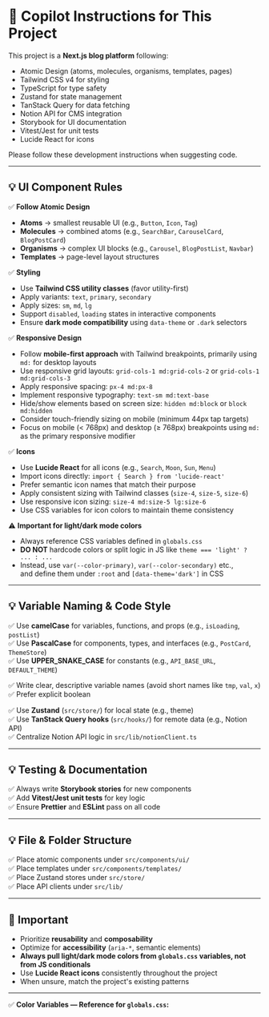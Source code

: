 # 🚀 Copilot Instructions for This Project

This project is a **Next.js blog platform** following:
- Atomic Design (atoms, molecules, organisms, templates, pages)
- Tailwind CSS v4 for styling
- TypeScript for type safety
- Zustand for state management
- TanStack Query for data fetching
- Notion API for CMS integration
- Storybook for UI documentation
- Vitest/Jest for unit tests
- Lucide React for icons

Please follow these development instructions when suggesting code.

---

## 💡 UI Component Rules

✅ **Follow Atomic Design**  
- **Atoms** → smallest reusable UI (e.g., `Button`, `Icon`, `Tag`)  
- **Molecules** → combined atoms (e.g., `SearchBar`, `CarouselCard`, `BlogPostCard`)  
- **Organisms** → complex UI blocks (e.g., `Carousel`, `BlogPostList`, `Navbar`)  
- **Templates** → page-level layout structures

✅ **Styling**
- Use **Tailwind CSS utility classes** (favor utility-first)  
- Apply variants: `text`, `primary`, `secondary` 
- Apply sizes: `sm`, `md`, `lg`  
- Support `disabled`, `loading` states in interactive components  
- Ensure **dark mode compatibility** using `data-theme` or `.dark` selectors

✅ **Responsive Design**
- Follow **mobile-first approach** with Tailwind breakpoints, primarily using `md:` for desktop layouts
- Use responsive grid layouts: `grid-cols-1 md:grid-cols-2` or `grid-cols-1 md:grid-cols-3`
- Apply responsive spacing: `px-4 md:px-8`
- Implement responsive typography: `text-sm md:text-base`
- Hide/show elements based on screen size: `hidden md:block` or `block md:hidden`
- Consider touch-friendly sizing on mobile (minimum 44px tap targets)
- Focus on mobile (< 768px) and desktop (≥ 768px) breakpoints using `md:` as the primary responsive modifier

✅ **Icons**
- Use **Lucide React** for all icons (e.g., `Search`, `Moon`, `Sun`, `Menu`)
- Import icons directly: `import { Search } from 'lucide-react'`
- Prefer semantic icon names that match their purpose
- Apply consistent sizing with Tailwind classes (`size-4`, `size-5`, `size-6`)
- Use responsive icon sizing: `size-4 md:size-5 lg:size-6`
- Use CSS variables for icon colors to maintain theme consistency

⚠ **Important for light/dark mode colors**
- Always reference CSS variables defined in `globals.css`  
- **DO NOT** hardcode colors or split logic in JS like `theme === 'light' ? ... : ...`  
- Instead, use `var(--color-primary)`, `var(--color-secondary)` etc.,  
  and define them under `:root` and `[data-theme='dark']` in CSS

---

## 💡 Variable Naming & Code Style

✅ Use **camelCase** for variables, functions, and props (e.g., `isLoading`, `postList`)  
✅ Use **PascalCase** for components, types, and interfaces (e.g., `PostCard`, `ThemeStore`)  
✅ Use **UPPER_SNAKE_CASE** for constants (e.g., `API_BASE_URL`, `DEFAULT_THEME`)

✅ Write clear, descriptive variable names (avoid short names like `tmp`, `val`, `x`)  
✅ Prefer explicit boolean

✅ Use **Zustand** (`src/store/`) for local state (e.g., theme)  
✅ Use **TanStack Query hooks** (`src/hooks/`) for remote data (e.g., Notion API)  
✅ Centralize Notion API logic in `src/lib/notionClient.ts`

---

## 💡 Testing & Documentation

✅ Always write **Storybook stories** for new components  
✅ Add **Vitest/Jest unit tests** for key logic  
✅ Ensure **Prettier** and **ESLint** pass on all code

---

## 💡 File & Folder Structure

✅ Place atomic components under `src/components/ui/`  
✅ Place templates under `src/components/templates/`  
✅ Place Zustand stores under `src/store/`  
✅ Place API clients under `src/lib/`

---

## 🚀 Important

- Prioritize **reusability** and **composability**  
- Optimize for **accessibility** (`aria-*`, semantic elements)  
- **Always pull light/dark mode colors from `globals.css` variables, not from JS conditionals**  
- Use **Lucide React icons** consistently throughout the project
- When unsure, match the project's existing patterns

---

✅ **Color Variables — Reference for `globals.css`:**

